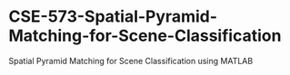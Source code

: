 # CSE-573-Spatial-Pyramid-Matching-for-Scene-Classification
Spatial Pyramid Matching for Scene Classification using MATLAB
